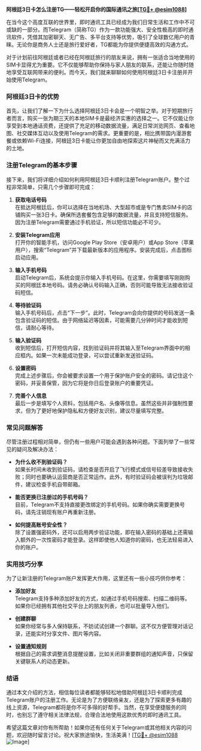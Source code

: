 **阿根廷3日卡怎么注册TG——轻松开启你的国际通讯之旅[[TG💪+ @esim1088](https://t.me/s/esim1088)]**

在当今这个高度互联的世界里，即时通讯工具已经成为我们日常生活和工作中不可或缺的一部分。而Telegram（简称TG）作为一款功能强大、安全性极高的即时通讯软件，凭借其加密聊天、无广告、多平台支持等优势，吸引了全球数亿用户的青睐。无论你是商务人士还是旅行爱好者，TG都能为你提供便捷高效的沟通方式。

对于计划前往阿根廷或者已经在阿根廷旅行的朋友来说，拥有一张适合当地使用的SIM卡显得尤为重要。它不仅能够帮助你保持与家人朋友的联系，还能让你随时随地享受互联网带来的便利。而今天，我们就来聊聊如何使用阿根廷3日卡注册并开始使用Telegram。

### 阿根廷3日卡的优势

首先，让我们了解一下为什么选择阿根廷3日卡会是一个明智之举。对于短期旅行者而言，购买一张为期三天的本地SIM卡是最经济实惠的选择之一。它不仅能让你享受到本地通话资费，还提供了充足的移动数据流量，满足日常浏览网页、查看地图、社交媒体互动以及使用Telegram的需求。更重要的是，相比携带国内漫游套餐或依赖Wi-Fi连接，阿根廷3日卡能让你更加自由地探索这片神秘而又充满活力的土地。

### 注册Telegram的基本步骤

接下来，我们将详细介绍如何利用阿根廷3日卡顺利注册Telegram账户。整个过程非常简单，只需几个步骤即可完成：

1. **获取电话号码**  
   在抵达阿根廷后，你可以选择在当地机场、大型超市或是专门售卖SIM卡的店铺购买一张3日卡。确保所选套餐包含足够的数据流量，并且支持短信服务。因为注册Telegram需要通过手机验证，所以短信功能必不可少。

2. **安装Telegram应用**  
   打开你的智能手机，访问Google Play Store（安卓用户）或App Store（苹果用户），搜索“Telegram”并下载最新版本的应用程序。安装完成后，点击图标启动应用。

3. **输入手机号码**  
   启动Telegram后，系统会提示你输入手机号码。在这里，你需要填写刚刚购买的阿根廷本地号码。请务必确认号码输入正确，否则可能导致无法接收验证码短信。

4. **等待验证码**  
   输入手机号码后，点击“下一步”。此时，Telegram会向你提供的号码发送一条包含验证码的短信。由于网络延迟等因素，可能需要几分钟时间才能收到短信，请耐心等待。

5. **输入验证码**  
   收到短信后，打开短信内容，找到验证码并将其输入至Telegram界面中的相应框内。如果一次未能成功登录，可以尝试重新发送验证码。

6. **设置密码**  
   完成上述步骤后，你会被要求设置一个用于保护账户安全的密码。请记住这个密码，并妥善保管，因为它将是你日后登录账户的重要凭证。

7. **完善个人信息**  
   最后一步是填写个人资料，包括用户名、头像等信息。虽然这些并非强制性要求，但为了更好地保护隐私和方便好友识别，建议尽量填写完整。

### 常见问题解答

尽管注册过程相对简单，但仍有一些用户可能会遇到各种问题。下面列举了一些常见的疑问及解决办法：

- **为什么收不到验证码？**  
  如果长时间未收到验证码，请检查是否开启了飞行模式或信号较差导致接收失败；同时也要确认运营商是否正常运作。此外，有时验证码会被误判为垃圾邮件，建议检查手机自带邮箱。

- **能否更换已注册过的手机号码？**  
  目前，Telegram不支持直接更改绑定的手机号码。如果你确实需要更换号码，请先注销现有账户再重新注册。

- **如何提高账号安全性？**  
  除了设置强密码外，还可以启用两步验证功能，即在输入密码的基础上还需输入额外的一次性密码才能登录。这样即使他人知道你的密码，也无法轻易进入你的账户。

### 实用技巧分享

为了让新注册的Telegram账户发挥更大作用，这里还有一些小技巧供你参考：

- **添加好友**  
  Telegram支持多种添加好友的方式，如通过手机号码搜索、扫描二维码等。如果你已经拥有其他社交平台上的朋友列表，也可以批量导入他们。

- **创建群聊**  
  如果你经常与多人保持联系，不妨试试创建一个群聊。这不仅方便管理对话记录，还能实时分享文件、图片等内容。

- **设置通知规则**  
  根据自己的需求调整消息提醒设置，比如关闭非重要群组的通知声音，只保留关键联系人的动态更新。

### 结语

通过本文介绍的方法，相信每位读者都能够轻松地借助阿根廷3日卡顺利完成Telegram账户的注册工作。无论是为了方便联络亲友，还是为了探索更多有趣的线上资源，Telegram都将是你不可多得的好帮手。当然，在享受便捷服务的同时，也别忘了遵守相关法律法规，合理合法地使用这款优秀的即时通讯工具。

希望这篇文章对你有所帮助！如果你还有任何关于Telegram或其他相关内容的问题，欢迎随时留言讨论。祝大家旅途愉快，生活美满！[[TG💪+ @esim1088](https://t.me/s/esim1088) ![Image](https://i.postimg.cc/4NQfJmqS/Snipaste-2025-05-13-00-14-12.png)]